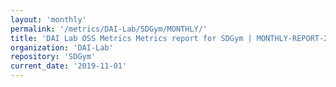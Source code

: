 ```yaml
---
layout: 'monthly'
permalink: '/metrics/DAI-Lab/SDGym/MONTHLY/'
title: 'DAI Lab OSS Metrics Metrics report for SDGym | MONTHLY-REPORT-2019-11-01'
organization: 'DAI-Lab'
repository: 'SDGym'
current_date: '2019-11-01'
---
```

